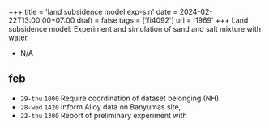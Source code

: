 +++
title = 'land subsidence model exp-sin'
date = 2024-02-22T13:00:00+07:00
draft = false
tags = ['fi4092']
url = '1969'
+++
Land subsidence model: Experiment and simulation of sand and salt mixture with water.
<!--more-->

+ N/A


## feb
+ `29-thu` `1000` Require coordination of dataset belonging (NH).
+ `28-wed` `1420` Inform Alloy data on Banyumas site, 
+ `22-thu` `1300` Report of preliminary experiment with 
